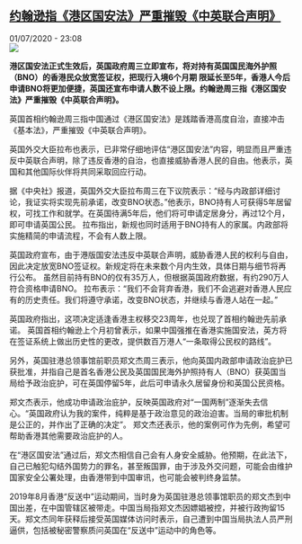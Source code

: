 <!--1593640555000-->
[约翰逊指《港区国安法》严重摧毁《中英联合声明》](http://www.rfi.fr//cn/%E4%B8%AD%E5%9B%BD/20200701-%E7%BA%A6%E7%BF%B0%E9%80%8A%E6%8C%87-%E6%B8%AF%E5%8C%BA%E5%9B%BD%E5%AE%89%E6%B3%95-%E4%B8%A5%E9%87%8D%E6%91%A7%E6%AF%81-%E4%B8%AD%E8%8B%B1%E8%81%94%E5%90%88%E5%A3%B0%E6%98%8E)
------

<div>01/07/2020 - 23:08</div><img src="https://s.rfi.fr/media/display/061c849a-bbdf-11ea-9204-005056bff430/w:310/p:16x9/2020-07-01T200617Z_1141577011_RC2KKH9NTXSL_RTRMADP_3_BRITAIN-POLITICS-JOHNSON.JPG"><p><strong>港区国安法正式生效后，英国政府周三立即宣布，将对持有英国国民海外护照（BNO）的香港民众放宽签证权，把现行入境6个月期 限延长至5年，香港人今后申请BNO将更加便捷，英国还宣布申请人数不设上限。约翰逊周三指《港区国安法》严重摧毁《中英联合声明》。</strong></p><div class="t-content__body u-clearfix"><div class="m-interstitial"></div><p>英国首相约翰逊周三指中国通过《港区国安法》是践踏香港高度自治，直接冲击《基本法》，严重摧毁《中英联合声明》。</p><p>英国外交大臣拉布也表示，已非常仔细地评估“港区国安法”内容，明显而且严重违反中英联合声明，除了违反香港的自治，也直接威胁香港人民的自由。他表示，英国和其他国际伙伴将共同采取回应行动。</p><p>据《中央社》报道，英国外交大臣拉布周三在下议院表示：“经与内政部详细讨论，我证实将实现先前承诺，改变BNO状态。”他表示，BNO持有人可获得5年居留权，可找工作和就学。在英国待满5年后，他们将可申请定居身分，再过12个月，即可申请英国公民。 拉布指出，新规也同时适用于BNO持有人的家属。内政部将实施精简的申请流程，不会有人数上限。</p><p>英国政府宣布，由于港版国安法违反中英联合声明，威胁香港人民的权利与自由，因此决定放宽BNO签证权。新规定将在未来数个月内生效，具体日期与细节将再行公布。 虽然目前持有BNO的仅有35万人，但根据英国政府数据，有约290万人符合资格申请BNO。 拉布表示：“我们不会背弃香港，我们不会逃避对香港人民应有的历史责任。我们将遵守承诺，改变BNO状态，并继续与香港人站在一起。”</p><p>英国政府指出，这项决定适逢香港主权移交23周年，也兑现了首相约翰逊先前承诺。 英国首相约翰逊上个月初曾表示，如果中国强推在香港实施国安法，英方将在签证系统上做出历史性的更改，提供数百万港人“一条取得公民权的路线”。</p><p>另外，英国驻港总领事馆前职员郑文杰周三表示，他向英国内政部申请政治庇护已获批准，并指自己是首名香港公民及英国国民海外护照持有人（BNO）获英国当局给予政治庇护，可在英国停留5年，此后可申请永久居留身份和英国公民资格。</p><p>郑文杰表示，他成功申请政治庇护，反映英国政府对“一国两制”逐渐失去信心。“英国政府认为我的案件，纯粹是基于政治意见的政治迫害。当局的审批机制是公正的，并作出了正确的决定”。 郑文杰还表示，他的案例可作为先例，希望可帮助香港其他需要政治庇护的人。</p><p>在“港区国安法”通过后，郑文杰相信自己会有人身安全威胁。他预期，在此法下，自己已触犯勾结外国势力的罪名，甚至叛国罪，由于涉及外交问题，可能会由维护国家安全公署处理，由香港带到中国审讯，也可能会被判终身监禁。</p><p>2019年8月香港“反送中”运动期间，当时身为英国驻港总领事馆职员的郑文杰到中国出差，在中国管辖区被带走。中国当局指郑文杰因嫖娼被控，并被行政拘留15天。郑文杰同年获释后接受英国媒体访问时表示，自己遭到中国当局执法人员严刑逼供，包括被秘密警察质问英国在“反送中”运动中的角色等。</p><div class="o-self-promo o-self-promo--nl o-self-promo--hidden" data-selfpromo-newsletter></div><div class="o-self-promo o-self-promo--app o-self-promo--hidden" data-selfpromo-app></div></div>
